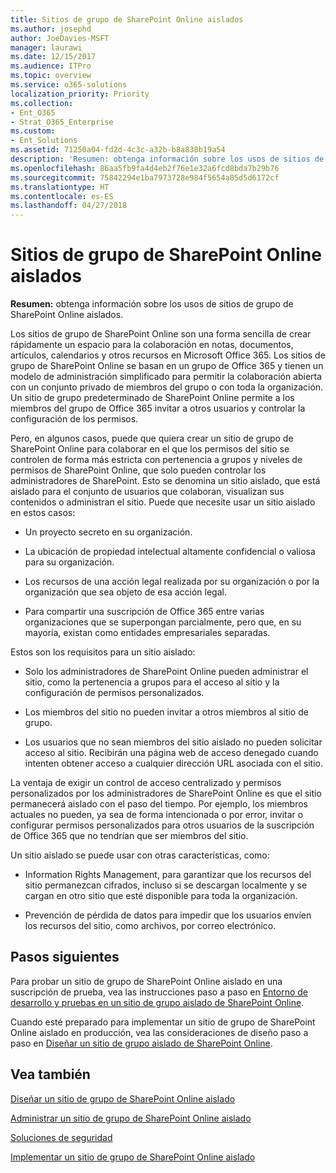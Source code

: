```yaml
---
title: Sitios de grupo de SharePoint Online aislados
ms.author: josephd
author: JoeDavies-MSFT
manager: laurawi
ms.date: 12/15/2017
ms.audience: ITPro
ms.topic: overview
ms.service: o365-solutions
localization_priority: Priority
ms.collection:
- Ent_O365
- Strat_O365_Enterprise
ms.custom:
- Ent_Solutions
ms.assetid: 71250a04-fd2d-4c3c-a32b-b8a838b19a54
description: 'Resumen: obtenga información sobre los usos de sitios de grupo de SharePoint Online aislados.'
ms.openlocfilehash: 86aa5fb9fa4d4eb2f76e1e32a6fcd8bda7b29b76
ms.sourcegitcommit: 75842294e1ba7973728e984f5654a85d5d6172cf
ms.translationtype: HT
ms.contentlocale: es-ES
ms.lasthandoff: 04/27/2018
---
```

# <a name="isolated-sharepoint-online-team-sites"></a>Sitios de grupo de SharePoint Online aislados

 **Resumen:** obtenga información sobre los usos de sitios de grupo de SharePoint Online aislados.
  
Los sitios de grupo de SharePoint Online son una forma sencilla de crear rápidamente un espacio para la colaboración en notas, documentos, artículos, calendarios y otros recursos en Microsoft Office 365. Los sitios de grupo de SharePoint Online se basan en un grupo de Office 365 y tienen un modelo de administración simplificado para permitir la colaboración abierta con un conjunto privado de miembros del grupo o con toda la organización. Un sitio de grupo predeterminado de SharePoint Online permite a los miembros del grupo de Office 365 invitar a otros usuarios y controlar la configuración de los permisos.
  
Pero, en algunos casos, puede que quiera crear un sitio de grupo de SharePoint Online para colaborar en el que los permisos del sitio se controlen de forma más estricta con pertenencia a grupos y niveles de permisos de SharePoint Online, que solo pueden controlar los administradores de SharePoint. Esto se denomina un sitio aislado, que está aislado para el conjunto de usuarios que colaboran, visualizan sus contenidos o administran el sitio. Puede que necesite usar un sitio aislado en estos casos:
  
- Un proyecto secreto en su organización.
    
- La ubicación de propiedad intelectual altamente confidencial o valiosa para su organización.
    
- Los recursos de una acción legal realizada por su organización o por la organización que sea objeto de esa acción legal.
    
- Para compartir una suscripción de Office 365 entre varias organizaciones que se superpongan parcialmente, pero que, en su mayoría, existan como entidades empresariales separadas.
    
Estos son los requisitos para un sitio aislado:
  
- Solo los administradores de SharePoint Online pueden administrar el sitio, como la pertenencia a grupos para el acceso al sitio y la configuración de permisos personalizados.
    
- Los miembros del sitio no pueden invitar a otros miembros al sitio de grupo.
    
- Los usuarios que no sean miembros del sitio aislado no pueden solicitar acceso al sitio. Recibirán una página web de acceso denegado cuando intenten obtener acceso a cualquier dirección URL asociada con el sitio.
    
La ventaja de exigir un control de acceso centralizado y permisos personalizados por los administradores de SharePoint Online es que el sitio permanecerá aislado con el paso del tiempo. Por ejemplo, los miembros actuales no pueden, ya sea de forma intencionada o por error, invitar o configurar permisos personalizados para otros usuarios de la suscripción de Office 365 que no tendrían que ser miembros del sitio.
  
Un sitio aislado se puede usar con otras características, como:
  
- Information Rights Management, para garantizar que los recursos del sitio permanezcan cifrados, incluso si se descargan localmente y se cargan en otro sitio que esté disponible para toda la organización.
    
- Prevención de pérdida de datos para impedir que los usuarios envíen los recursos del sitio, como archivos, por correo electrónico.
    
## <a name="next-steps"></a>Pasos siguientes

Para probar un sitio de grupo de SharePoint Online aislado en una suscripción de prueba, vea las instrucciones paso a paso en [Entorno de desarrollo y pruebas en un sitio de grupo aislado de SharePoint Online](isolated-sharepoint-online-team-site-dev-test-environment.md).
  
Cuando esté preparado para implementar un sitio de grupo de SharePoint Online aislado en producción, vea las consideraciones de diseño paso a paso en [Diseñar un sitio de grupo aislado de SharePoint Online](design-an-isolated-sharepoint-online-team-site.md).
  
## <a name="see-also"></a>Vea también

[Diseñar un sitio de grupo de SharePoint Online aislado](design-an-isolated-sharepoint-online-team-site.md)
  
[Administrar un sitio de grupo de SharePoint Online aislado](manage-an-isolated-sharepoint-online-team-site.md)
  
[Soluciones de seguridad](security-solutions.md)

[Implementar un sitio de grupo de SharePoint Online aislado](deploy-an-isolated-sharepoint-online-team-site.md)


